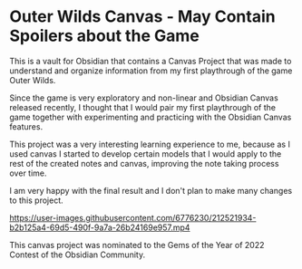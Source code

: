 # Outer Wilds Canvas - May Contain Spoilers about the Game

This is a vault for Obsidian that contains a Canvas Project that was made to understand and organize information from my first playthrough of the game Outer Wilds.

Since the game is very exploratory and non-linear and Obsidian Canvas released recently, I thought that I would pair my first playthrough of the game together with experimenting and practicing with the Obsidian Canvas features.
 
This project was a very interesting learning experience to me, because as I used canvas I started to develop certain models that I would apply to the rest of the created notes and canvas, improving the note taking process over time.

I am very happy with the final result and I don't plan to make many changes to this project.

https://user-images.githubusercontent.com/6776230/212521934-b2b125a4-69d5-490f-9a7a-26b24169e957.mp4

This canvas project was nominated to the Gems of the Year of 2022 Contest of the Obsidian Community.

